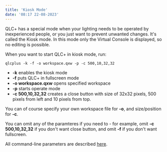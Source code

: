 ```yaml
---
title: 'Kiosk Mode'
date: '08:17 22-08-2023'
---
```


QLC+ has a special mode when your lighting needs to be operated by inexperienced people, or you just want to prevent unwanted changes. It's called the Kiosk mode. In this mode only the Virtual Console is displayed, so no editing is possible.

When you want to start QLC+ in kiosk mode, run:

`qlcplus -k -f -o workspace.qxw -p -c 500,10,32,32`

* **-k** enables the kiosk mode
* **-f** puts QLC+ in fullscreen mode
* **-o workspace.qxw** opens specified workspace
* **-p** starts operate mode
* **-c 500,10,32,32** creates a close button with size of 32x32 pixels, 500 pixels from left and 10 pixels from top.

You can of course specify your own workspace file for **-o**, and size/position for **-c**.

You can omit any of the paramteres if you need to - for example, omit **-c 500,10,32,32** if you don't want close button, and omit **-f** if you don't want fullscreen.

All command-line parameters are described [here](../command-line-parameters).